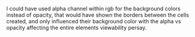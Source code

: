I could have used alpha channel within rgb for the background colors instead of opacity, that would have shown the borders between the cells created, and only influenced their background color with the alpha vs opacity affecting the entire elements viewability persay.
